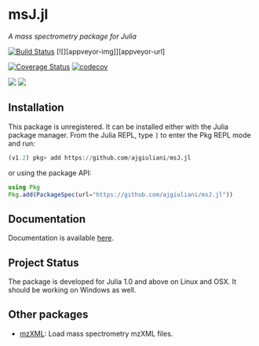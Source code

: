 # msJ.jl

*A mass spectrometry package for Julia*

[![Build Status](https://travis-ci.org/ajgiuliani/msJ.jl.svg?branch=master)](https://travis-ci.org/ajgiuliani/msJ.jl)
[![][appveyor-img]][appveyor-url]

[![Coverage Status](https://coveralls.io/repos/github/ajgiuliani/msJ.jl/badge.svg?branch=master)](https://coveralls.io/github/ajgiuliani/msJ.jl?branch=master)
[![codecov](https://codecov.io/gh/ajgiuliani/msJ.jl/branch/master/graph/badge.svg)](https://codecov.io/gh/ajgiuliani/msJ.jl)

[![](https://img.shields.io/badge/docs-stable-blue.svg)](https://ajgiuliani.github.io/msJ.jl/stable)
[![](https://img.shields.io/badge/docs-dev-blue.svg)](https://ajgiuliani.github.io/msJ.jl/dev/)



## Installation
This package is unregistered. It can be installed either with the Julia package manager.
From the Julia REPL, type `]` to enter the Pkg REPL mode and run:
```julia
(v1.2) pkg> add https://github.com/ajgiuliani/msJ.jl
```
or using the package API:

```julia
using Pkg
Pkg.add(PackageSpec(url="https://github.com/ajgiuliani/msJ.jl"))
```

## Documentation
Documentation is available [here](https://ajgiuliani.github.io/msJ.jl/stable).


## Project Status
The package is developed for Julia 1.0 and above on Linux and OSX. It should be working on Windows as well.


## Other packages
* [mzXML](https://github.com/timholy/mzXML.jl): Load mass spectrometry mzXML files.
